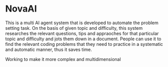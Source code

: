 # NovaAI
This is a multi AI agent system that is developed to automate the problem setting task. On the basis of given topic and difficulty, this system researches  the relevant questions, tips and appraoches for that particular topic and difficulty and jots them down in a document. People can use it to find the relevant coding problems that they need to practice in a systematic and automatic manner, thus it saves time. 

Working to make it more complex and multidimensional
